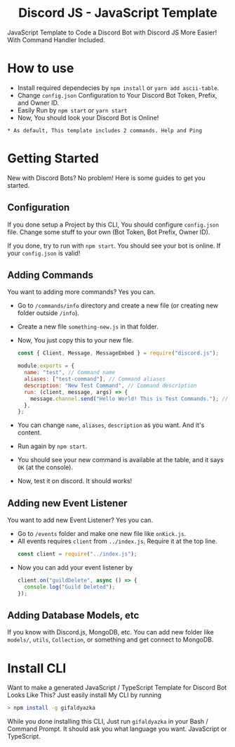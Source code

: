 <h1 align="center">Discord JS - JavaScript Template</h1>
JavaScript Template to Code a Discord Bot with Discord JS More Easier! With Command Handler Included.

# How to use

- Install required dependecies by `npm install` or `yarn add ascii-table`.
- Change `config.json` Configuration to Your Discord Bot Token, Prefix, and Owner ID.
- Easily Run by `npm start` or `yarn start`
- Now, You should look your Discord Bot is Online!

`* As default, This template includes 2 commands. Help and Ping`

# Getting Started

New with Discord Bots? No problem! Here is some guides to get you started.

## Configuration

If you done setup a Project by this CLI, You should configure `config.json` file.
Change some stuff to your own (Bot Token, Bot Prefix, Owner ID).

If you done, try to run with `npm start`. You should see your bot is online. If your `config.json` is valid!

## Adding Commands

You want to adding more commands? Yes you can.

- Go to `/commands/info` directory and create a new file (or creating new folder outside `/info`).
- Create a new file `something-new.js` in that folder.
- Now, You just copy this to your new file.

  ```js
  const { Client, Message, MessageEmbed } = require("discord.js");

  module.exports = {
    name: "test", // Command name
    aliases: ["test-command"], // Command aliases
    description: "New Test Command", // Command description
    run: (client, message, args) => {
      message.channel.send("Hello World! This is Test Commands."); // Send a message to channel
    },
  };
  ```

- You can change `name`, `aliases`, `description` as you want. And it's content.
- Run again by `npm start`.
- You should see your new command is available at the table, and it says `OK` (at the console).
- Now, test it on discord. It should works!

## Adding new Event Listener

You want to add new Event Listener? Yes you can.

- Go to `/events` folder and make one new file like `onKick.js`.
- All events requires `client` from `../index.js`. Require it at the top line.
  ```js
  const client = require("../index.js");
  ```
- Now you can add your event listener by
  ```js
  client.on("guildDelete", async () => {
    console.log("Guild Deleted");
  });
  ```

## Adding Database Models, etc

If you know with Discord.js, MongoDB, etc. You can add new folder like `models/`, `utils`, `Collection`, or something and get connect to MongoDB.

# Install CLI

Want to make a generated JavaScript / TypeScript Template for Discord Bot Looks Like This? Just easily install My CLI by running

```bash
> npm install -g gifaldyazka
```

While you done installing this CLI, Just run `gifaldyazka` in your Bash / Command Prompt. It should ask you what language you want. JavaScript or TypeScript.
